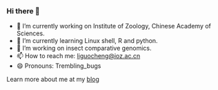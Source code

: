 ### Hi there 👋

- 🔭 I’m currently working on Institute of Zoology, Chinese Academy of Sciences.
- 🌱 I’m currently learning Linux shell, R and python.
- 👯 I’m working on insect comparative genomics.
- 📫 How to reach me: liguocheng@ioz.ac.cn
- 😄 Pronouns: Trembling_bugs

Learn more about me at my [blog](https://www.liguocheng.top/)
